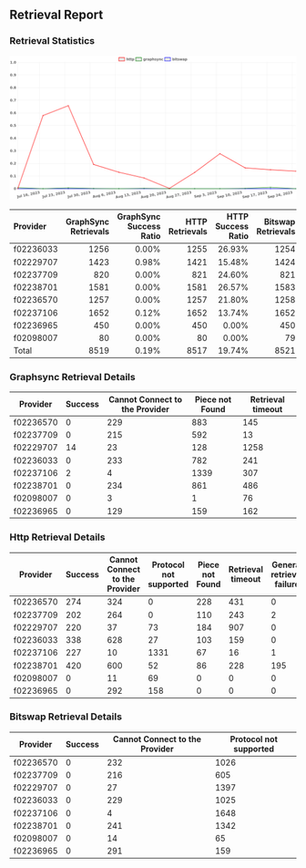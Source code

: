 ## Retrieval Report
### Retrieval Statistics
<img src="https://raw.githubusercontent.com/data-preservation-programs/filplus-checker-assets/main/filecoin-project/filecoin-plus-large-datasets/issues/1834/1695626416464.png"/>

| Provider  | GraphSync Retrievals | GraphSync Success Ratio | HTTP Retrievals | HTTP Success Ratio | Bitswap Retrievals | Bitswap Success Ratio |
| :-------- | -------------------: | ----------------------: | --------------: | -----------------: | -----------------: | --------------------: |
| f02236033 |                 1256 |                   0.00% |            1255 |             26.93% |               1254 |                 0.00% |
| f02229707 |                 1423 |                   0.98% |            1421 |             15.48% |               1424 |                 0.00% |
| f02237709 |                  820 |                   0.00% |             821 |             24.60% |                821 |                 0.00% |
| f02238701 |                 1581 |                   0.00% |            1581 |             26.57% |               1583 |                 0.00% |
| f02236570 |                 1257 |                   0.00% |            1257 |             21.80% |               1258 |                 0.00% |
| f02237106 |                 1652 |                   0.12% |            1652 |             13.74% |               1652 |                 0.00% |
| f02236965 |                  450 |                   0.00% |             450 |              0.00% |                450 |                 0.00% |
| f02098007 |                   80 |                   0.00% |              80 |              0.00% |                 79 |                 0.00% |
| Total     |                 8519 |                   0.19% |            8517 |             19.74% |               8521 |                 0.00% |

### Graphsync Retrieval Details
| Provider  | Success | Cannot Connect to the Provider | Piece not Found | Retrieval timeout |
| --------- | ------- | ------------------------------ | --------------- | ----------------- |
| f02236570 | 0       | 229                            | 883             | 145               |
| f02237709 | 0       | 215                            | 592             | 13                |
| f02229707 | 14      | 23                             | 128             | 1258              |
| f02236033 | 0       | 233                            | 782             | 241               |
| f02237106 | 2       | 4                              | 1339            | 307               |
| f02238701 | 0       | 234                            | 861             | 486               |
| f02098007 | 0       | 3                              | 1               | 76                |
| f02236965 | 0       | 129                            | 159             | 162               |

### Http Retrieval Details
| Provider  | Success | Cannot Connect to the Provider | Protocol not supported | Piece not Found | Retrieval timeout | General retrieval failure |
| --------- | ------- | ------------------------------ | ---------------------- | --------------- | ----------------- | ------------------------- |
| f02236570 | 274     | 324                            | 0                      | 228             | 431               | 0                         |
| f02237709 | 202     | 264                            | 0                      | 110             | 243               | 2                         |
| f02229707 | 220     | 37                             | 73                     | 184             | 907               | 0                         |
| f02236033 | 338     | 628                            | 27                     | 103             | 159               | 0                         |
| f02237106 | 227     | 10                             | 1331                   | 67              | 16                | 1                         |
| f02238701 | 420     | 600                            | 52                     | 86              | 228               | 195                       |
| f02098007 | 0       | 11                             | 69                     | 0               | 0                 | 0                         |
| f02236965 | 0       | 292                            | 158                    | 0               | 0                 | 0                         |

### Bitswap Retrieval Details
| Provider  | Success | Cannot Connect to the Provider | Protocol not supported |
| --------- | ------- | ------------------------------ | ---------------------- |
| f02236570 | 0       | 232                            | 1026                   |
| f02237709 | 0       | 216                            | 605                    |
| f02229707 | 0       | 27                             | 1397                   |
| f02236033 | 0       | 229                            | 1025                   |
| f02237106 | 0       | 4                              | 1648                   |
| f02238701 | 0       | 241                            | 1342                   |
| f02098007 | 0       | 14                             | 65                     |
| f02236965 | 0       | 291                            | 159                    |
